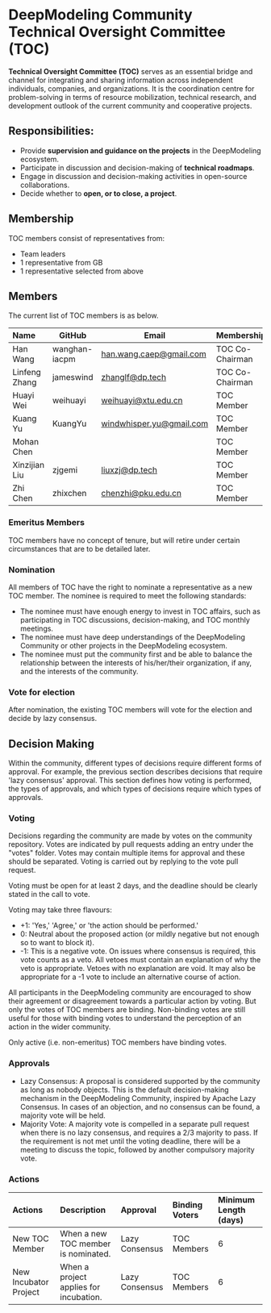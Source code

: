 # DeepModeling Community Technical Oversight Committee (TOC)

**Technical Oversight Committee (TOC)** serves as an essential bridge and channel for integrating and sharing information across independent individuals, companies, and organizations. It is the coordination centre for problem-solving in terms of resource mobilization, technical research, and development outlook of the current community and cooperative projects.

## Responsibilities:
- Provide **supervision and guidance on the projects** in the DeepModeling ecosystem.
- Participate in discussion and decision-making of **technical roadmaps**.
- Engage in discussion and decision-making activities in open-source collaborations.
- Decide whether to **open, or to close, a project**.

## Membership
TOC members consist of representatives from:
- Team leaders
- 1 representative from GB
- 1 representative selected from above


## Members
The current list of TOC members is as below.

| Name                        | GitHub                                                  | Email                          | Membership    |
| :-------------------------- | ------------------------------------------------------- | ------------------------------ | :-----------  |
| Han Wang                    | wanghan-iacpm                                           | han.wang.caep@gmail.com        |TOC Co-Chairman|
| Linfeng Zhang               | jameswind                                               | zhanglf@dp.tech                |TOC Co-Chairman|
| Huayi Wei                   | weihuayi                                                | weihuayi@xtu.edu.cn            | TOC Member    |
| Kuang Yu                    | KuangYu                                                 | windwhisper.yu@gmail.com       | TOC Member    |
| Mohan Chen                  |                                                         |                                | TOC Member    |
| Xinzijian Liu               | zjgemi                                                  | liuxzj@dp.tech                 | TOC Member    |
| Zhi Chen                    | zhixchen                                                | chenzhi@pku.edu.cn             | TOC Member    |




### Emeritus Members
TOC members have no concept of tenure, but will retire under certain circumstances that are to be detailed later.

### Nomination
All members of TOC have the right to nominate a representative as a new TOC member. The nominee is required to meet the following standards:
- The nominee must have enough energy to invest in TOC affairs, such as participating in TOC discussions, decision-making, and TOC monthly meetings.
- The nominee must have deep understandings of the DeepModeling Community or other projects in the DeepModeling ecosystem.
- The nominee must put the community first and be able to balance the relationship between the interests of his/her/their organization, if any, and the interests of the community.

### Vote for election
After nomination, the existing TOC members will vote for the election and decide by lazy consensus.


## Decision Making

Within the community, different types of decisions require different forms of approval. For example, the previous section describes decisions that require 'lazy consensus' approval. This section defines how voting is performed, the types of approvals, and which types of decisions require which types of approvals.

### Voting

Decisions regarding the community are made by votes on the community repository. Votes are indicated by pull requests adding an entry under the "votes" folder. Votes may contain multiple items for approval and these should be separated. Voting is carried out by replying to the vote pull request.

Voting must be open for at least 2 days, and the deadline should be clearly stated in the call to vote.

Voting may take three flavours:
- +1: 'Yes,' 'Agree,' or 'the action should be performed.'
- 0: Neutral about the proposed action (or mildly negative but not enough so to want to block it).
- -1: This is a negative vote. On issues where consensus is required, this vote counts as a veto. All vetoes must contain an explanation of why the veto is appropriate. Vetoes with no explanation are void. It may also be appropriate for a -1 vote to include an alternative course of action.

All participants in the DeepModeling community are encouraged to show their agreement or disagreement towards a particular action by voting. But only the votes of TOC members are binding. Non-binding votes are still useful for those with binding votes to understand the perception of an action in the wider community.

Only active (i.e. non-emeritus) TOC members have binding votes.

### Approvals
- Lazy Consensus: A proposal is considered supported by the community as long as nobody objects. This is the default decision-making mechanism in the DeepModeling Community, inspired by Apache Lazy Consensus. 
In cases of an objection, and no consensus can be found, a majority vote will be held.
- Majority Vote: A majority vote is compelled in a separate pull request when there is no lazy consensus, and requires a 2/3 majority to pass. If the requirement is not met until the voting deadline, there will be a meeting to discuss the topic, followed by another compulsory majority vote.

### Actions

| Actions               | Description                            | Approval       | Binding Voters | Minimum Length (days) |
| :-------------------- | :------------------------------------- | :------------- | :------------- | :-------------------- |
| New TOC Member        | When a new TOC member is nominated.    | Lazy Consensus | TOC Members    | 6                     |
| New Incubator Project | When a project applies for incubation. | Lazy Consensus | TOC Members    | 6                     |
